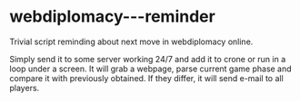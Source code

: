 webdiplomacy---reminder
=======================

Trivial script reminding about next move in webdiplomacy online.

Simply send it to some server working 24/7 and add it to crone or run in a loop under a screen. It will grab a webpage, parse current game phase and compare it with previously obtained. If they differ, it will send e-mail to all players.
